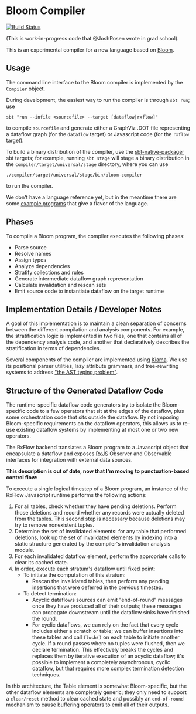 # Bloom Compiler

[![Build Status](https://travis-ci.org/JoshRosen/bloom-compiler.svg?branch=master)](https://travis-ci.org/JoshRosen/bloom-compiler)

(This is work-in-progress code that @JoshRosen wrote in grad school).

This is an experimental compiler for a new language based on
[Bloom](http://www.bloom-lang.net/).


## Usage

The command line interface to the Bloom compiler is implemented by the
`Compiler` object.

During development, the easiest way to run the compiler is through `sbt run`;
use

    sbt "run --infile <sourcefile> --target [dataflow|rxflow]"

to compile `sourcefile` and generate either a GraphViz .DOT file representing
a dataflow graph (for the `dataflow` target) or Javascript code (for the
`rxflow` target).


To build a binary distribution of the compiler, use the
[sbt-native-packager](https://github.com/sbt/sbt-native-packager) sbt targets;
for example, running `sbt stage` will stage a binary distribution in the
`compiler/target/universal/stage` directory, where you can use

    ./compiler/target/universal/stage/bin/bloom-compiler

to run the compiler.

We don't have a language reference yet, but in the meantime there are some
[example programs](/compiler/src/test/resources/examples/) that give a flavor
of the language.


## Phases

To compile a Bloom program, the compiler executes the following phases:

- Parse source
- Resolve names
- Assign types
- Analyze dependencies
- Stratify collections and rules
- Generate intermediate dataflow graph representation
- Calculate invalidation and rescan sets
- Emit source code to instantiate dataflow on the target runtime


## Implementation Details / Developer Notes

A goal of this implementation is to maintain a clean separation of concerns
between the different compilation and analysis components.  For example, the
stratification logic is implemented in two files, one that contains all of the
dependency analysis code, and another that declaratively describes the
stratification in terms of dependencies.

Several components of the compiler are implemented using
[Kiama](https://code.google.com/p/kiama/).  We use its positional parser
utilities, lazy attribute grammars, and tree-rewriting systems to address ["the
AST typing problem"](http://lambda-the-ultimate.org/node/4170).


## Structure of the Generated Dataflow Code

The runtime-specific dataflow code generators try to isolate the Bloom-specific
code to a few operators that sit at the edges of the dataflow, plus some
orchestration code that sits outside the dataflow.  By not imposing
Bloom-specific requirements on the dataflow operators, this allows us to re-use
existing dataflow systems by  implementing at most one or two new operators.

The RxFlow backend translates a Bloom program to a Javascript object that
encapsulate a dataflow and exposes
[RxJS](http://reactive-extensions.github.io/RxJS/) Observer and Observable
interfaces for integration with external data sources.

__This description is out of date, now that I'm moving to punctuation-based
control flow:__

To execute a single logical timestep of a Bloom program, an instance of the
RxFlow Javascript runtime performs the following actions:

1. For all tables, check whether they have pending deletions.  Perform those
   deletions and record whether any records were actually deleted from the
   tables.  This second step is necessary because deletions may try to remove
   nonexistent tuples.
3. Determine the set of invalidated elements: for any table that performed
   deletions, look up the set of invalidated elements by indexing into a static
   structure generated by the compiler's invalidation analysis module.
4. For each invalidated dataflow element, perform the appropriate calls to
   clear its cached state.
5. In order, execute each stratum's dataflow until fixed point:
    - To initiate the computation of this stratum:
        - Rescan the invalidated tables, then perform any pending insertions
          that were deferred in the previous timestep.
    - To detect termination:
        - Acyclic dataflows sources can emit "end-of-round" messages once
          they have produced all of their outputs; these messages can propagate
          downstream until the dataflow sinks have finished the round.
        - For cyclic dataflows, we can rely on the fact that every cycle
          includes either a scratch or table; we can buffer insertions into
          these tables and call `flush()` on each table to initiate another
          cycle.  If a round passes where no tuples were flushed, then we
          declare termination.  This effectively breaks the cycles and replaces
          them by iterative execution of an acyclic dataflow; it's possible to
          implement a completely asynchronous, cyclic dataflow, but that
          requires more complex termination detection techniques.

In this architecture, the Table element is somewhat Bloom-specific, but the
other dataflow elements are completely generic; they only need to support
a `clear/reset` method to clear cached state and possibly an `end-of-round`
mechanism to cause buffering operators to emit all of their outputs.
